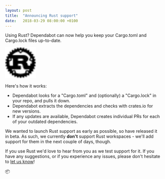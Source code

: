 ```yaml
---
layout: post
title:  "Announcing Rust support"
date:   2018-03-29 08:00:00 +0100
---
```


Using Rust? Dependabot can now help you keep your Cargo.toml and Cargo.lock
files up-to-date.

<p class="image-medium">
  <img src="/images/blog/rust-logo.svg" alt="Rust" height="100px" />
</p>

Here's how it works:
- Dependabot looks for a "Cargo.toml" and (optionally) a "Cargo.lock" in your
  repo, and pulls it down.
- Dependabot extracts the dependencies and checks with crates.io for new
  versions.
- If any updates are available, Dependabot creates individual PRs for each of
  your outdated dependencies.

We wanted to launch Rust support as early as possible, so have released it
in beta. As such, we currently **don't** support Rust workspaces - we'll
add support for them in the next couple of days, though.

If you use Rust we'd love to hear from you as we test support for it. If you
have any suggestions, or if you experience any issues, please don't hesitate to
[let us know][feedback-link]!

📦

[sign-up]: https://github.com/dependabot/feedback
[feedback-link]: https://github.com/dependabot/feedback
